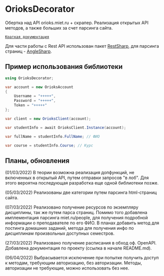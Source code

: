 # OrioksDecorator
Обертка над API orioks.miet.ru + скрапер. Реализация открытых API методов, а также больших за счет парсинга сайта.  

[`Краткая документация`](docs/doc.common.md)


Для части работы с Rest API использован пакет [RestSharp](https://restsharp.dev/), 
для парсинга страниц - [AngleSharp](https://anglesharp.github.io/).

## Пример использования библиотеки

```c#
using OrioksDecorator;

var account = new OrioksAccount
{
    Username = "+++++",
    Password = "+++++",
    Token = "+++++"
};

var client = new OrioksClient(account);

var studentInfo = await OrioksClient.Instance(account);

var fullName = studentInfo.FullName; // ФИО

var course = studentInfo.Course; // Курс
```

## Планы, обновления

(01/03/2022)
В теории возможна реализация допфункций, не включенных в открытый API, путем отправки запросов "в лоб". Для этого вероятна последующая разработка еще одной библиотеки позже.

(05/03/2022)
Реализованы две категории путем парсинга html-страниц сайта.

(07/03/2022)
Реализовано получение ресурсов по экземпляру дисциплины, так же путем парса страниц.
Помимо того добавлена имплементация парсинга miet.ru/people, для получения подробной информации о преподавателе по его ФИО.
В планах добавить метод для постинга домашних заданий, метода для получения инфо по дисциплинам произвольных доступных семестров.

(27/03/2022)
Реализовано получение расписания в обход оф. OpenAPI. Добавлена документация по проекту (ссылка в начале README.md).

(06/04/2022)
Выбрасывается исключение при попытке получить доступ к методам, требующим авторизацию, без авторизации. Методы, авторизации не требующие, можно использовать без нее.
